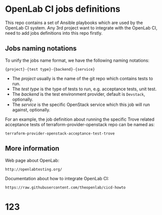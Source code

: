 OpenLab CI jobs definitions
===========================

This repo contains a set of Ansible playbooks which are used by the OpenLab CI
system. Any 3rd project want to integrate with the OpenLab CI, need to add
jobs definitions into this repo firstly.

Jobs naming notations
---------------------
To unify the jobs name format, we have the following naming notations:

    {project}-{test type}-{backend}-{service}

- The *project* usually is the name of the git repo which contains tests to run.
- The *test type* is the type of tests to run, e.g. acceptance tests, unit test.
- The *backend* is the test environment provider, default is `Devstack`, optionally.
- The *service* is the specific OpenStack service which this job will run against,
  optionally.

For an example, the job definition about running the specific Trove related
acceptance tests of terraform-provider-openstack repo can be named as:

    terraform-provider-openstack-acceptance-test-trove

More information
----------------
Web page about OpenLab:

    http://openlabtesting.org/

Documentation about how to integrate OpenLab CI:

    https://raw.githubusercontent.com/theopenlab/cicd-howto
# 123